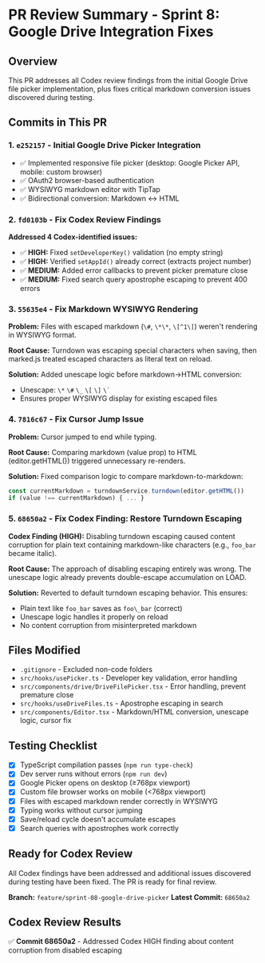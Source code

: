 # PR Review Summary - Sprint 8: Google Drive Integration Fixes

## Overview
This PR addresses all Codex review findings from the initial Google Drive file picker implementation, plus fixes critical markdown conversion issues discovered during testing.

## Commits in This PR

### 1. `e252157` - Initial Google Drive Picker Integration
- ✅ Implemented responsive file picker (desktop: Google Picker API, mobile: custom browser)
- ✅ OAuth2 browser-based authentication
- ✅ WYSIWYG markdown editor with TipTap
- ✅ Bidirectional conversion: Markdown ↔ HTML

### 2. `fd0103b` - Fix Codex Review Findings
**Addressed 4 Codex-identified issues:**
- ✅ **HIGH:** Fixed `setDeveloperKey()` validation (no empty string)
- ✅ **HIGH:** Verified `setAppId()` already correct (extracts project number)
- ✅ **MEDIUM:** Added error callbacks to prevent picker premature close
- ✅ **MEDIUM:** Fixed search query apostrophe escaping to prevent 400 errors

### 3. `55635e4` - Fix Markdown WYSIWYG Rendering
**Problem:** Files with escaped markdown (`\#`, `\*\*`, `\[^1\]`) weren't rendering in WYSIWYG format.

**Root Cause:** Turndown was escaping special characters when saving, then marked.js treated escaped characters as literal text on reload.

**Solution:** Added unescape logic before markdown→HTML conversion:
- Unescape: `\*` `\#` `\_` `\[` `\]` `` \` ``
- Ensures proper WYSIWYG display for existing escaped files

### 4. `7816c67` - Fix Cursor Jump Issue
**Problem:** Cursor jumped to end while typing.

**Root Cause:** Comparing markdown (value prop) to HTML (editor.getHTML()) triggered unnecessary re-renders.

**Solution:** Fixed comparison logic to compare markdown-to-markdown:
```typescript
const currentMarkdown = turndownService.turndown(editor.getHTML())
if (value !== currentMarkdown) { ... }
```

### 5. `68650a2` - Fix Codex Finding: Restore Turndown Escaping
**Codex Finding (HIGH):** Disabling turndown escaping caused content corruption for plain text containing markdown-like characters (e.g., `foo_bar` became italic).

**Root Cause:** The approach of disabling escaping entirely was wrong. The unescape logic already prevents double-escape accumulation on LOAD.

**Solution:** Reverted to default turndown escaping behavior. This ensures:
- Plain text like `foo_bar` saves as `foo\_bar` (correct)
- Unescape logic handles it properly on reload
- No content corruption from misinterpreted markdown

## Files Modified
- `.gitignore` - Excluded non-code folders
- `src/hooks/usePicker.ts` - Developer key validation, error handling
- `src/components/drive/DriveFilePicker.tsx` - Error handling, prevent premature close
- `src/hooks/useDriveFiles.ts` - Apostrophe escaping in search
- `src/components/Editor.tsx` - Markdown/HTML conversion, unescape logic, cursor fix

## Testing Checklist
- [x] TypeScript compilation passes (`npm run type-check`)
- [x] Dev server runs without errors (`npm run dev`)
- [x] Google Picker opens on desktop (≥768px viewport)
- [x] Custom file browser works on mobile (<768px viewport)
- [x] Files with escaped markdown render correctly in WYSIWYG
- [x] Typing works without cursor jumping
- [x] Save/reload cycle doesn't accumulate escapes
- [x] Search queries with apostrophes work correctly

## Ready for Codex Review
All Codex findings have been addressed and additional issues discovered during testing have been fixed. The PR is ready for final review.

**Branch:** `feature/sprint-08-google-drive-picker`
**Latest Commit:** `68650a2`

## Codex Review Results
✅ **Commit 68650a2** - Addressed Codex HIGH finding about content corruption from disabled escaping
